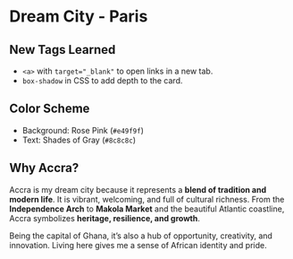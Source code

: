 # Dream City - Paris

## New Tags Learned

- `<a>` with `target="_blank"` to open links in a new tab.
- `box-shadow` in CSS to add depth to the card.

## Color Scheme

- Background: Rose Pink (`#e49f9f`)
- Text: Shades of Gray (`#8c8c8c`)

## Why Accra?

Accra is my dream city because it represents a **blend of tradition and modern life**.
It is vibrant, welcoming, and full of cultural richness.
From the **Independence Arch** to **Makola Market** and the beautiful Atlantic coastline,
Accra symbolizes **heritage, resilience, and growth**.

Being the capital of Ghana, it’s also a hub of opportunity, creativity, and innovation.
Living here gives me a sense of African identity and pride.

